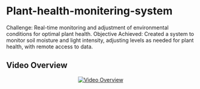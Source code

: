 # Plant-health-monitering-system


Challenge: Real-time monitoring and adjustment of environmental conditions for optimal plant health.
Objective Achieved: Created a system to monitor soil moisture and light intensity, adjusting levels as needed for plant health, with remote access to data.

## Video Overview

<p align="center">
  <a href="[http://www.youtube.com/watch?v=bDb0FkX1tLI](https://www.youtube.com/watch?v=vZWT_qV5Bj4)">
    <img src="https://www.youtube.com/watch?v=vZWT_qV5Bj4/0.jpg" alt="Video Overview">
  </a>
</p>
